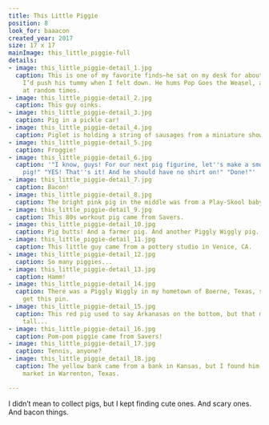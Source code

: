 ```yaml
---
title: This Little Piggie
position: 8
look_for: baaacon
created_year: 2017
size: 17 x 17
mainImage: this_little_piggie-full
details:
- image: this_little_piggie-detail_1.jpg
  caption: This is one of my favorite finds—he sat on my desk for about a year, and
    I’d push his tummy when I felt down. He hums Pop Goes the Weasel, and then farts
    at random times.
- image: this_little_piggie-detail_2.jpg
  caption: This guy oinks.
- image: this_little_piggie-detail_3.jpg
  caption: Pig in a pickle car!
- image: this_little_piggie-detail_4.jpg
  caption: Piglet is holding a string of sausages from a miniature show at the National Museum of Toys and Miniatures in Kansas City, Missouri.
- image: this_little_piggie-detail_5.jpg
  caption: Froggie!
- image: this_little_piggie-detail_6.jpg
  caption: '"I know, guys! For our next pig figurine, let''s make a smoking cowboy
    pig!" "YES! That''s it! And he should have no shirt on!" "Done!"'
- image: this_little_piggie-detail_7.jpg
  caption: Bacon!
- image: this_little_piggie-detail_8.jpg
  caption: The bright pink pig in the middle was from a Play-Skool baby mobile.
- image: this_little_piggie-detail_9.jpg
  caption: This 80s workout pig came from Savers.
- image: this_little_piggie-detail_10.jpg
  caption: Pig butts! And a farmer pig. And another Piggly Wiggly pig.
- image: this_little_piggie-detail_11.jpg
  caption: This little guy came from a pottery studio in Venice, CA.
- image: this_little_piggie-detail_12.jpg
  caption: So many piggies...
- image: this_little_piggie-detail_13.jpg
  caption: Hamm!
- image: this_little_piggie-detail_14.jpg
  caption: There was a Piggly Wiggly in my hometown of Boerne, Texas, so I had to
    get this pin.
- image: this_little_piggie-detail_15.jpg
  caption: This red pig used to say Arkanasas on the bottom, but that made him too
    tall...
- image: this_little_piggie-detail_16.jpg
  caption: Pom-pom piggie came from Savers!
- image: this_little_piggie-detail_17.jpg
  caption: Tennis, anyone?
- image: this_little_piggie_detail_18.jpg
  caption: The yellow bank came from a bank in Kansas, but I found him at the antique
    market in Warrenton, Texas.

---
```


I didn’t mean to collect pigs, but I kept finding cute ones. And scary ones. And bacon things.
